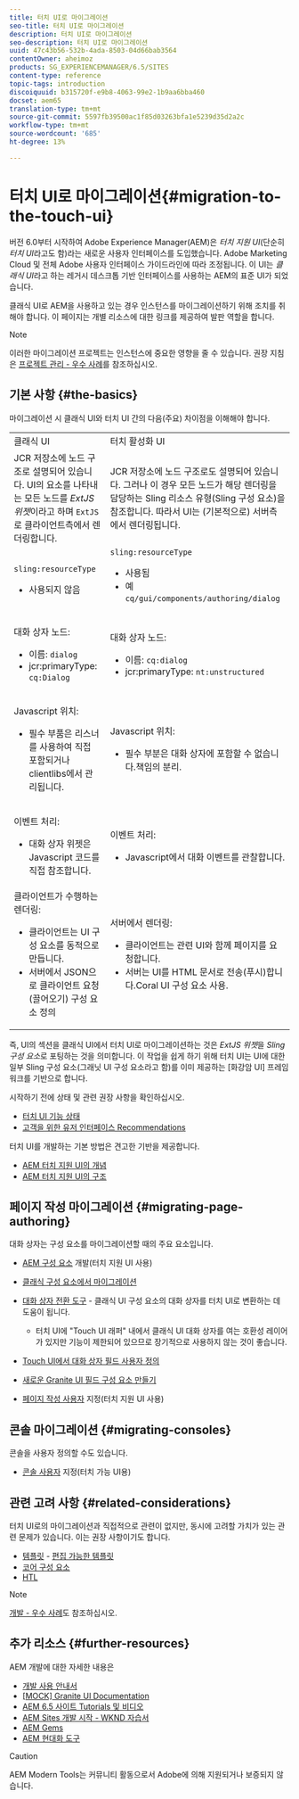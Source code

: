 ```yaml
---
title: 터치 UI로 마이그레이션
seo-title: 터치 UI로 마이그레이션
description: 터치 UI로 마이그레이션
seo-description: 터치 UI로 마이그레이션
uuid: 47c43b56-532b-4ada-8503-04d66bab3564
contentOwner: aheimoz
products: SG_EXPERIENCEMANAGER/6.5/SITES
content-type: reference
topic-tags: introduction
discoiquuid: b315720f-e9b8-4063-99e2-1b9aa6bba460
docset: aem65
translation-type: tm+mt
source-git-commit: 5597fb39500ac1f85d03263bfa1e5239d35d2a2c
workflow-type: tm+mt
source-wordcount: '685'
ht-degree: 13%

---
```



# 터치 UI로 마이그레이션{#migration-to-the-touch-ui}

버전 6.0부터 시작하여 Adobe Experience Manager(AEM)은 *터치 지원 UI*(단순히 *터치 UI*&#x200B;라고도 함)라는 새로운 사용자 인터페이스를 도입했습니다. Adobe Marketing Cloud 및 전체 Adobe 사용자 인터페이스 가이드라인에 따라 조정됩니다. 이 UI는 *클래식 UI*&#x200B;라고 하는 레거시 데스크톱 기반 인터페이스를 사용하는 AEM의 표준 UI가 되었습니다.

클래식 UI로 AEM을 사용하고 있는 경우 인스턴스를 마이그레이션하기 위해 조치를 취해야 합니다. 이 페이지는 개별 리소스에 대한 링크를 제공하여 발판 역할을 합니다.

>[!NOTE]
>
>이러한 마이그레이션 프로젝트는 인스턴스에 중요한 영향을 줄 수 있습니다. 권장 지침은 [프로젝트 관리 - 우수 사례](/help/managing/best-practices.md)를 참조하십시오.

## 기본 사항 {#the-basics}

마이그레이션 시 클래식 UI와 터치 UI 간의 다음(주요) 차이점을 이해해야 합니다.

<table>
 <tbody>
  <tr>
   <td>클래식 UI</td>
   <td>터치 활성화 UI</td>
  </tr>
  <tr>
   <td>JCR 저장소에 노드 구조로 설명되어 있습니다. UI의 요소를 나타내는 모든 노드를 <em>ExtJS 위젯</em>이라고 하며 <code>ExtJS</code>로 클라이언트측에서 렌더링합니다.</td>
   <td>JCR 저장소에 노드 구조로도 설명되어 있습니다. 그러나 이 경우 모든 노드가 해당 렌더링을 담당하는 Sling 리소스 유형(Sling 구성 요소)을 참조합니다. 따라서 UI는 (기본적으로) 서버측에서 렌더링됩니다.</td>
  </tr>
  <tr>
   <td><p><code>sling:resourceType</code></p>
    <ul>
     <li>사용되지 않음</li>
    </ul> </td>
   <td><code>sling:resourceType</code>
    <ul>
     <li>사용됨</li>
     <li>예<br /> <code>cq/gui/components/authoring/dialog</code><br /> </li>
    </ul> </td>
  </tr>
  <tr>
   <td><p>대화 상자 노드:</p>
    <ul>
     <li>이름: <code>dialog</code></li>
     <li>jcr:primaryType: <code>cq:Dialog</code></li>
    </ul> </td>
   <td><p>대화 상자 노드:</p>
    <ul>
     <li>이름: <code>cq:dialog</code></li>
     <li>jcr:primaryType: <code>nt:unstructured</code></li>
    </ul> </td>
  </tr>
  <tr>
   <td><p>Javascript 위치:</p>
    <ul>
     <li>필수 부품은 리스너를 사용하여 직접 포함되거나 clientlibs에서 관리됩니다.</li>
    </ul> </td>
   <td><p>Javascript 위치:</p>
    <ul>
     <li>필수 부분은 대화 상자에 포함할 수 없습니다.책임의 분리.</li>
    </ul> </td>
  </tr>
  <tr>
   <td><p>이벤트 처리:</p>
    <ul>
     <li>대화 상자 위젯은 Javascript 코드를 직접 참조합니다.</li>
    </ul> </td>
   <td><p>이벤트 처리:</p>
    <ul>
     <li>Javascript에서 대화 이벤트를 관찰합니다.</li>
    </ul> </td>
  </tr>
  <tr>
   <td>클라이언트가 수행하는 렌더링:
    <ul>
     <li>클라이언트는 UI 구성 요소를 동적으로 만듭니다.</li>
     <li>서버에서 JSON으로 클라이언트 요청(끌어오기) 구성 요소 정의</li>
    </ul> </td>
   <td>서버에서 렌더링:
    <ul>
     <li>클라이언트는 관련 UI와 함께 페이지를 요청합니다.</li>
     <li>서버는 UI를 HTML 문서로 전송(푸시)합니다.Coral UI 구성 요소 사용.<br /> </li>
    </ul> </td>
  </tr>
 </tbody>
</table>

즉, UI의 섹션을 클래식 UI에서 터치 UI로 마이그레이션하는 것은 *ExtJS 위젯*&#x200B;을 *Sling 구성 요소*&#x200B;로 포팅하는 것을 의미합니다. 이 작업을 쉽게 하기 위해 터치 UI는 UI에 대한 일부 Sling 구성 요소(그래닛 UI 구성 요소라고 함)를 이미 제공하는 [화강암 UI] 프레임워크를 기반으로 합니다.

시작하기 전에 상태 및 관련 권장 사항을 확인하십시오.

* [터치 UI 기능 상태](/help/release-notes/touch-ui-features-status.md)
* [고객을 위한 유저 인터페이스 Recommendations](/help/sites-deploying/ui-recommendations.md)

터치 UI를 개발하는 기본 방법은 견고한 기반을 제공합니다.

* [AEM 터치 지원 UI의 개념](/help/sites-developing/touch-ui-concepts.md)
* [AEM 터치 지원 UI의 구조](/help/sites-developing/touch-ui-structure.md)

## 페이지 작성 마이그레이션 {#migrating-page-authoring}

대화 상자는 구성 요소를 마이그레이션할 때의 주요 요소입니다.

* [AEM 구성 요소](/help/sites-developing/developing-components.md)  개발(터치 지원 UI 사용)
* [클래식 구성 요소에서 마이그레이션](/help/sites-developing/developing-components.md#migrating-from-a-classic-component)
* [대화 상자 전환 도구](/help/sites-developing/dialog-conversion.md)  - 클래식 UI 구성 요소의 대화 상자를 터치 UI로 변환하는 데 도움이 됩니다.

   * 터치 UI에 &quot;Touch UI 래퍼&quot; 내에서 클래식 UI 대화 상자를 여는 호환성 레이어가 있지만 기능이 제한되어 있으므로 장기적으로 사용하지 않는 것이 좋습니다.

* [Touch UI에서 대화 상자 필드 사용자 정의](https://helpx.adobe.com/experience-manager/kt/eseminars/gems/aem-customizing-dialog-fields-in-touch-ui.html)
* [새로운 Granite UI 필드 구성 요소 만들기](/help/sites-developing/granite-ui-component.md)
* [페이지 작성 사용자](/help/sites-developing/customizing-page-authoring-touch.md)  지정(터치 지원 UI 사용)

## 콘솔 마이그레이션 {#migrating-consoles}

콘솔을 사용자 정의할 수도 있습니다.

* [콘솔 사용자](/help/sites-developing/customizing-consoles-touch.md)  지정(터치 가능 UI용)

## 관련 고려 사항 {#related-considerations}

터치 UI로의 마이그레이션과 직접적으로 관련이 없지만, 동시에 고려할 가치가 있는 관련 문제가 있습니다. 이는 권장 사항이기도 합니다.

* [템플릿](/help/sites-developing/templates.md) -  [편집 가능한 템플릿](/help/sites-developing/page-templates-editable.md)
* [코어 구성 요소](https://docs.adobe.com/content/help/ko-KR/experience-manager-core-components/using/introduction.html)
* [HTL](https://docs.adobe.com/content/help/ko-KR/experience-manager-htl/using/overview.html)

>[!NOTE]
>
>[개발 - 우수 사례](/help/sites-developing/best-practices.md)도 참조하십시오.

## 추가 리소스 {#further-resources}

AEM 개발에 대한 자세한 내용은

* [개발 사용 안내서](/help/sites-developing/home.md)
* [[MOCK] Granite UI Documentation](https://helpx.adobe.com/experience-manager/6-5/sites/developing/using/reference-materials/granite-ui/api/jcr_root/libs/granite/ui/index.html)
* [AEM 6.5 사이트 Tutorials 및 비디오](https://docs.adobe.com/content/help/en/experience-manager-learn/sites/overview.html)
* [AEM Sites 개발 시작 - WKND 자습서](/help/sites-developing/getting-started.md)
* [AEM Gems](https://helpx.adobe.com/experience-manager/kt/eseminars/gems/aem-index.html)
* [AEM 현대화 도구](https://opensource.adobe.com/aem-modernize-tools/)

>[!CAUTION]
>
>AEM Modern Tools는 커뮤니티 활동으로서 Adobe에 의해 지원되거나 보증되지 않습니다.

